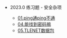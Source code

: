 * 2023.0 练习题 - 安全杂项

  * [01.ping通ping不通](practice/2023.0/misc/01.md)
  * [04.能找到密码嘛](practice/2023.0/misc/04.md)
  * [05.TLENET数据包](practice/2023.0/misc/05.md)
